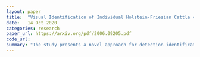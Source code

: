 ```yaml
---
layout: paper
title:  "Visual Identification of Individual Holstein-Friesian Cattle via Deep Metric Learning"
date:   14 Oct 2020
categories: research
paper_url: https://arxiv.org/pdf/2006.09205.pdf
code_url: 
summary: "The study presents a novel approach for detection identification of Holstein-Friesian cattle. This technique offers a completely hands-off solution for automated detection, localization, and identification of cattle from overhead images in open herd settings, without the need for re-training when new cattle are introduced. The system utilizes convolutional neural networks and deep metric learning, achieving high accuracy with a 93.8% success rate in identifying cattle unseen during training, using only half of the population."
---
```


